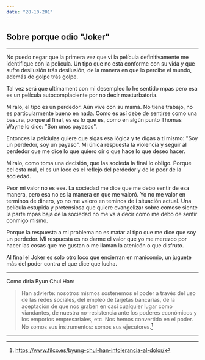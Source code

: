 ```yaml
---
date: "28-10-201"
---
```



## Sobre porque odio "Joker"

---

No puedo negar que la primera vez que vi la película definitivamente me identifique con la película. Un tipo que no esta conforme con su vida y que sufre desilusión trás desilusión, de la manera en que lo percibe el mundo, además de golpe trás golpe.

Tal vez será que ultimament con mi desempleo lo he sentido mpas pero esa es un película autocomplaciente por no decir masturbatoria.

Miralo, el tipo es un perdedor. Aún vive con su mamá. No tiene trabajo, no es particularmente bueno en nada. Como es así debe de sentirse como una basura, porque al final, es es lo que es, como en algún punto Thomas Wayne lo dice: "Son unos payasos".

Entonces la pelciulas quiere que sigas esa lógica y te digas a ti mismo: "Soy un perdedor, soy un payaso". Mi única respuesta la violencia y seguir al perdedor que me dice lo que quiero oír o que hace lo que deseo hacer.

Miralo, como toma una decisión, que las socieda la final lo obligo. Porque eel esta mal, el es un loco es el reflejo del perdedor y de lo peor de la sociedad. 

Peor mi valor no es ese. La sociedad me dice que me debo sentir de esa manera, pero esa no es la manera en que me valoró. Yo no me valor en terminos de dinero, yo no me valoro en teminos de i situación actual. Una película estupida y pretensiosa que quiere evangelizar sobre comose siente la parte mpas baja de la sociedad no me va a decir como me debo de sentir conmigo mismo.

Porque la respuesta a mi problema no es matar al tipo que me dice que soy un perdedor. Mi respuesta es no darme el valor que yo me merezco por hacer las cosas que me gustan o me llaman la atenicón o que disfruto.

Al final el Joker es solo otro loco que encierran en manicomio, un juguete más del poder contra el que dice que lucha.

---

Como diria Byun Chul Han:

>Han advierte: nosotros mismos sostenemos el poder a través del uso de las redes sociales, del empleo de tarjetas bancarias, de la aceptación de que nos graben en casi cualquier lugar como viandantes, de nuestra no-resistencia ante los poderes económicos y los emporios empresariales, etc. Nos hemos convertido en el poder. No somos sus instrumentos: somos sus ejecutores.[^1]

---
[^1]: https://www.filco.es/byung-chul-han-intolerancia-al-dolor/
